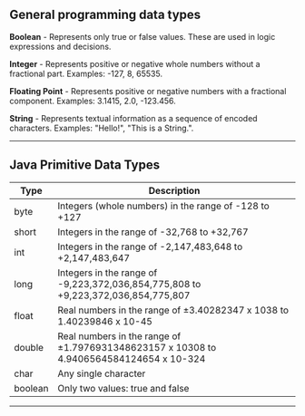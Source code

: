 ## General programming data types

**Boolean** - Represents only true or false values. These are used in logic expressions and decisions.

**Integer** - Represents positive or negative whole numbers without a fractional part. Examples: -127, 8, 65535.

**Floating Point** - Represents positive or negative numbers with a fractional component. Examples: 3.1415, 2.0, -123.456.

**String** - Represents textual information as a sequence of encoded characters. Examples: "Hello!", "This is a String.".

---

## Java Primitive Data Types

| Type | Description |
| -------------------------- | ------------------------ |
| byte | Integers (whole numbers) in the range of -128 to +127 |
| short |	Integers in the range of -32,768 to +32,767 |
| int | Integers in the range of -2,147,483,648 to +2,147,483,647 |
| long | Integers in the range of -9,223,372,036,854,775,808 to +9,223,372,036,854,775,807 |
| float | Real numbers in the range of ±3.40282347 x 1038 to 1.40239846 x 10-45 |
| double | Real numbers in the range of ±1.7976931348623157 x 10308 to 4.9406564584124654 x 10-324 |
| char | Any single character |
| boolean | Only two values: true and false |

---
